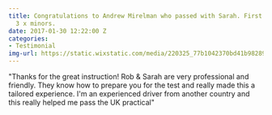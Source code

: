 ```yaml
---
title: Congratulations to Andrew Mirelman who passed with Sarah. First time with only
  3 x minors.
date: 2017-01-30 12:22:00 Z
categories:
- Testimonial
img-url: https://static.wixstatic.com/media/220325_77b1042370bd41b98289fec3fb951b05~mv2.jpg/v1/fill/w_330,h_227,al_c,q_80,usm_0.66_1.00_0.01/220325_77b1042370bd41b98289fec3fb951b05~mv2.webp
---
```


"Thanks for the great instruction! Rob & Sarah are very professional and friendly. They know how to prepare you for the test and really made this a tailored experience.  I'm an experienced driver from another country and this really helped me pass the UK practical"
